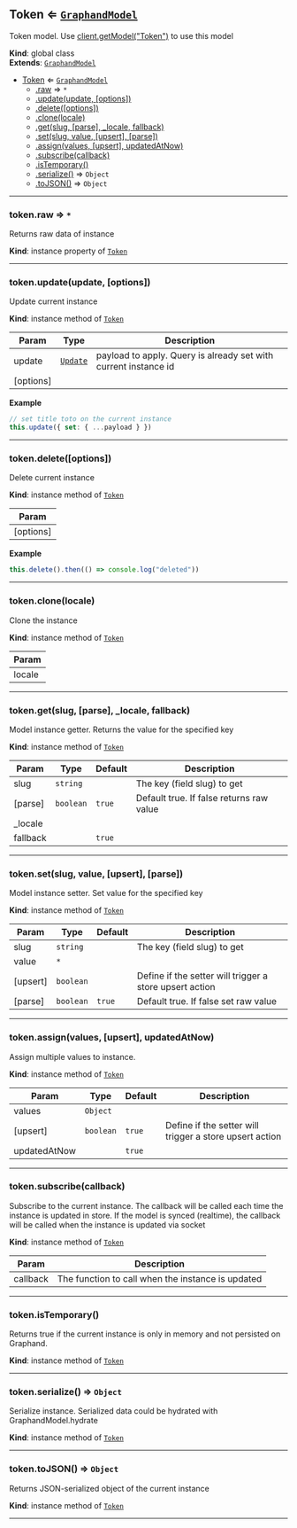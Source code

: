<a name="Token"></a>

## Token ⇐ [<code>GraphandModel</code>](GraphandModel.md#GraphandModel)
Token model. Use [client.getModel("Token")](Client.md#Client+getModel) to use this model

**Kind**: global class  
**Extends**: [<code>GraphandModel</code>](GraphandModel.md#GraphandModel)  

* [Token](Token.md#Token) ⇐ [<code>GraphandModel</code>](GraphandModel.md#GraphandModel)
    * [.raw](#GraphandModel+raw) ⇒ <code>\*</code>
    * [.update(update, [options])](#GraphandModel+update)
    * [.delete([options])](#GraphandModel+delete)
    * [.clone(locale)](#GraphandModel+clone)
    * [.get(slug, [parse], _locale, fallback)](#GraphandModel+get)
    * [.set(slug, value, [upsert], [parse])](#GraphandModel+set)
    * [.assign(values, [upsert], updatedAtNow)](#GraphandModel+assign)
    * [.subscribe(callback)](#GraphandModel+subscribe)
    * [.isTemporary()](#GraphandModel+isTemporary)
    * [.serialize()](#GraphandModel+serialize) ⇒ <code>Object</code>
    * [.toJSON()](#GraphandModel+toJSON) ⇒ <code>Object</code>


* * *

<a name="GraphandModel+raw"></a>

### token.raw ⇒ <code>\*</code>
Returns raw data of instance

**Kind**: instance property of [<code>Token</code>](Token.md#Token)  

* * *

<a name="GraphandModel+update"></a>

### token.update(update, [options])
Update current instance

**Kind**: instance method of [<code>Token</code>](Token.md#Token)  

| Param | Type | Description |
| --- | --- | --- |
| update | [<code>Update</code>](typedef.md#Update) | payload to apply. Query is already set with current instance id |
| [options] |  |  |

**Example**  
```js
// set title toto on the current instance
this.update({ set: { ...payload } })
```

* * *

<a name="GraphandModel+delete"></a>

### token.delete([options])
Delete current instance

**Kind**: instance method of [<code>Token</code>](Token.md#Token)  

| Param |
| --- |
| [options] | 

**Example**  
```js
this.delete().then(() => console.log("deleted"))
```

* * *

<a name="GraphandModel+clone"></a>

### token.clone(locale)
Clone the instance

**Kind**: instance method of [<code>Token</code>](Token.md#Token)  

| Param |
| --- |
| locale | 


* * *

<a name="GraphandModel+get"></a>

### token.get(slug, [parse], _locale, fallback)
Model instance getter. Returns the value for the specified key

**Kind**: instance method of [<code>Token</code>](Token.md#Token)  

| Param | Type | Default | Description |
| --- | --- | --- | --- |
| slug | <code>string</code> |  | The key (field slug) to get |
| [parse] | <code>boolean</code> | <code>true</code> | Default true. If false returns raw value |
| _locale |  |  |  |
| fallback |  | <code>true</code> |  |


* * *

<a name="GraphandModel+set"></a>

### token.set(slug, value, [upsert], [parse])
Model instance setter. Set value for the specified key

**Kind**: instance method of [<code>Token</code>](Token.md#Token)  

| Param | Type | Default | Description |
| --- | --- | --- | --- |
| slug | <code>string</code> |  | The key (field slug) to get |
| value | <code>\*</code> |  |  |
| [upsert] | <code>boolean</code> |  | Define if the setter will trigger a store upsert action |
| [parse] | <code>boolean</code> | <code>true</code> | Default true. If false set raw value |


* * *

<a name="GraphandModel+assign"></a>

### token.assign(values, [upsert], updatedAtNow)
Assign multiple values to instance.

**Kind**: instance method of [<code>Token</code>](Token.md#Token)  

| Param | Type | Default | Description |
| --- | --- | --- | --- |
| values | <code>Object</code> |  |  |
| [upsert] | <code>boolean</code> | <code>true</code> | Define if the setter will trigger a store upsert action |
| updatedAtNow |  | <code>true</code> |  |


* * *

<a name="GraphandModel+subscribe"></a>

### token.subscribe(callback)
Subscribe to the current instance. The callback will be called each time the instance is updated in store.
If the model is synced (realtime), the callback will be called when the instance is updated via socket

**Kind**: instance method of [<code>Token</code>](Token.md#Token)  

| Param | Description |
| --- | --- |
| callback | The function to call when the instance is updated |


* * *

<a name="GraphandModel+isTemporary"></a>

### token.isTemporary()
Returns true if the current instance is only in memory and not persisted on Graphand.

**Kind**: instance method of [<code>Token</code>](Token.md#Token)  

* * *

<a name="GraphandModel+serialize"></a>

### token.serialize() ⇒ <code>Object</code>
Serialize instance. Serialized data could be hydrated with GraphandModel.hydrate

**Kind**: instance method of [<code>Token</code>](Token.md#Token)  

* * *

<a name="GraphandModel+toJSON"></a>

### token.toJSON() ⇒ <code>Object</code>
Returns JSON-serialized object of the current instance

**Kind**: instance method of [<code>Token</code>](Token.md#Token)  

* * *

